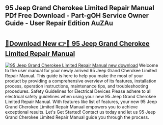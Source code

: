 ## 95 Jeep Grand Cherokee Limited Repair Manual PDf Free Download - Part-gOH Service Owner Guide - User Repair Edition AuZAu

# <h2><a href="http://bc57640.oget.top/?id=95+Jeep+Grand+Cherokee+Limited+Repair+Manual">🔗Download New 👉🔴 95 Jeep Grand Cherokee Limited Repair Manual</a></h2>

[![95 Jeep Grand Cherokee Limited Repair Manual new download](https://i.imgur.com/5g1atiW.png)](http://bc57640.oget.top/?id=95+Jeep+Grand+Cherokee+Limited+Repair+Manual)
Welcome to the user manual for your newly arrived 95 Jeep Grand Cherokee Limited Repair Manual. This guide is here to help you make the most of your product by providing a comprehensive overview of its features, installation process, operation instructions, maintenance tips, and troubleshooting procedures. Safety Guidelines for Electrical Devices Please adhere to all electrical safety guidelines when using your new 95 Jeep Grand Cherokee Limited Repair Manual. With features like list of features, your new 95 Jeep Grand Cherokee Limited Repair Manual empowers you to achieve exceptional results. Let's Get Started! Contact us today and let us 95 Jeep Grand Cherokee Limited Repair Manual guide you through the process.
